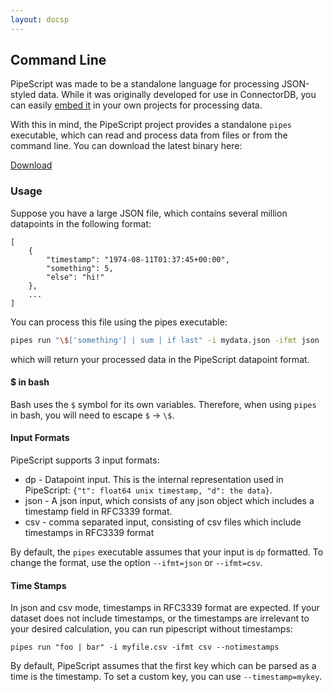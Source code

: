 ```yaml
---
layout: docsp
---
```

## Command Line

PipeScript was made to be a standalone language for processing JSON-styled data. While it was originally developed for use in ConnectorDB,
you can easily [embed it](./embedding.html) in your own projects for processing data.

With this in mind, the PipeScript project provides a standalone `pipes` executable, which can read and process data from files or from
the command line. You can download the latest binary here:

<a href="https://github.com/connectordb/pipescript/releases" class="button alt"><i class="fa fa-download"></i> Download</a>

### Usage

Suppose you have a large JSON file, which contains several million datapoints in the following format:

```
[
	{
		"timestamp": "1974-08-11T01:37:45+00:00",
		"something": 5,
		"else": "hi!"
	},
	...
]
```

You can process this file using the pipes executable:

```bash
pipes run "\$['something'] | sum | if last" -i mydata.json -ifmt json
```

which will return your processed data in the PipeScript datapoint format.

#### $ in bash

Bash uses the `$` symbol for its own variables. Therefore, when using `pipes` in bash, you will need to escape `$` -> `\$`.


#### Input Formats

PipeScript supports 3 input formats:

* dp - Datapoint input. This is the internal representation used in PipeScript: `{"t": float64 unix timestamp, "d": the data}`.
* json - A json input, which consists of any json object which includes a timestamp field in RFC3339 format.
* csv - comma separated input, consisting of csv files which include timestamps in RFC3339 format

By default, the `pipes` executable assumes that your input is `dp` formatted. To change the format, use the option `--ifmt=json` or `--ifmt=csv`.

#### Time Stamps

In json and csv mode, timestamps in RFC3339 format are expected. If your dataset does not include timestamps, or the timestamps are irrelevant to
your desired calculation, you can run pipescript without timestamps:

```
pipes run "foo | bar" -i myfile.csv -ifmt csv --notimestamps
```

By default, PipeScript assumes that the first key which can be parsed as a time is the timestamp. To set a custom key, you can use `--timestamp=mykey`.
